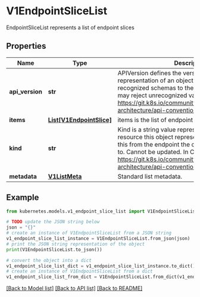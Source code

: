 # V1EndpointSliceList

EndpointSliceList represents a list of endpoint slices

## Properties

Name | Type | Description | Notes
------------ | ------------- | ------------- | -------------
**api_version** | **str** | APIVersion defines the versioned schema of this representation of an object. Servers should convert recognized schemas to the latest internal value, and may reject unrecognized values. More info: https://git.k8s.io/community/contributors/devel/sig-architecture/api-conventions.md#resources | [optional] 
**items** | [**List[V1EndpointSlice]**](V1EndpointSlice.md) | items is the list of endpoint slices | 
**kind** | **str** | Kind is a string value representing the REST resource this object represents. Servers may infer this from the endpoint the client submits requests to. Cannot be updated. In CamelCase. More info: https://git.k8s.io/community/contributors/devel/sig-architecture/api-conventions.md#types-kinds | [optional] 
**metadata** | [**V1ListMeta**](V1ListMeta.md) | Standard list metadata. | [optional] 

## Example

```python
from kubernetes.models.v1_endpoint_slice_list import V1EndpointSliceList

# TODO update the JSON string below
json = "{}"
# create an instance of V1EndpointSliceList from a JSON string
v1_endpoint_slice_list_instance = V1EndpointSliceList.from_json(json)
# print the JSON string representation of the object
print(V1EndpointSliceList.to_json())

# convert the object into a dict
v1_endpoint_slice_list_dict = v1_endpoint_slice_list_instance.to_dict()
# create an instance of V1EndpointSliceList from a dict
v1_endpoint_slice_list_from_dict = V1EndpointSliceList.from_dict(v1_endpoint_slice_list_dict)
```
[[Back to Model list]](../README.md#documentation-for-models) [[Back to API list]](../README.md#documentation-for-api-endpoints) [[Back to README]](../README.md)


